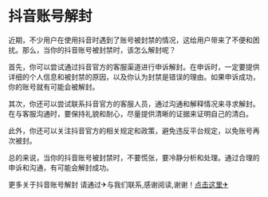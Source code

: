 # 抖音账号解封

近期，不少用户在使用抖音时遇到了账号被封禁的情况，这给用户带来了不便和困扰。那么，当你的抖音账号被封禁时，该怎么解封呢？

首先，你可以尝试通过抖音官方的客服渠道进行申诉解封。在申诉时，一定要提供详细的个人信息和被封禁的原因，以及你认为封禁是错误的理由。如果申诉成功，你的账号就有可能会被解封。

其次，你还可以尝试联系抖音官方的客服人员，通过沟通和解释情况来寻求解封。在与客服沟通时，要保持礼貌和耐心，尽量提供清晰的证据来证明自己的清白。

此外，你还可以关注抖音官方的相关规定和政策，避免违反平台规定，以免账号再次被封。

总的来说，当你的抖音账号被封禁时，不要慌张，要冷静分析和处理。通过合理的申诉和沟通，有可能会解封成功。

更多关于抖音账号解封 请通过✈与我们联系,感谢阅读,谢谢！[点击这里✈](https://t.me/lm999bot)